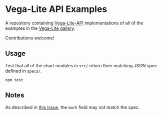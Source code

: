 Vega-Lite API Examples
===

A repository containing [Vega-Lite-API](https://vega.github.io/vega-lite-api/) implementations of all of the examples in the [Vega-Lite gallery](https://vega.github.io/vega-lite/examples/).

Contributions welcome!

## Usage

Test that all of the chart modules in `src/` return their matching JSON spec defined in `specs/`.

```
npm test
```

## Notes

As described in [this issue](https://github.com/vega/vega-lite-api/issues/440), the `mark` field may not match the spec.
